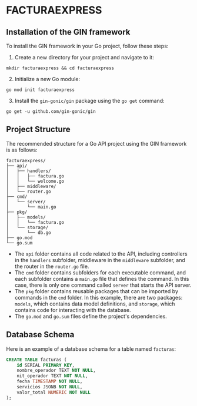 # FACTURAEXPRESS

## Installation of the GIN framework

To install the GIN framework in your Go project, follow these steps:

1. Create a new directory for your project and navigate to it:
```
mkdir facturaexpress && cd facturaexpress
```

2. Initialize a new Go module:
```
go mod init facturaexpress
```

3. Install the `gin-gonic/gin` package using the `go get` command:
```
go get -u github.com/gin-gonic/gin
```

## Project Structure

The recommended structure for a Go API project using the GIN framework is as follows:


```
facturaexpress/
├── api/
│   ├── handlers/
│   │   ├── factura.go
│   │   └── welcome.go
│   ├── middleware/
│   └── router.go
├── cmd/
│   └── server/
│       └── main.go
├── pkg/
│   ├── models/
│   │   └── factura.go
│   └── storage/
│       └── db.go
├── go.mod
└── go.sum
```

- The `api` folder contains all code related to the API, including controllers in the `handlers` subfolder, middleware in the `middleware` subfolder, and the router in the `router.go` file.
- The `cmd` folder contains subfolders for each executable command, and each subfolder contains a `main.go` file that defines the command. In this case, there is only one command called `server` that starts the API server.
- The `pkg` folder contains reusable packages that can be imported by commands in the `cmd` folder. In this example, there are two packages: `models`, which contains data model definitions, and `storage`, which contains code for interacting with the database.
- The `go.mod` and `go.sum` files define the project's dependencies.

## Database Schema

Here is an example of a database schema for a table named `facturas`:

```sql
CREATE TABLE facturas (
    id SERIAL PRIMARY KEY,
    nombre_operador TEXT NOT NULL,
    nit_operador TEXT NOT NULL,
    fecha TIMESTAMP NOT NULL,
    servicios JSONB NOT NULL,
    valor_total NUMERIC NOT NULL
);
```